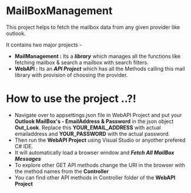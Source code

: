 # MailBoxManagement
This project helps to fetch the mailbox data from any given provider like outlook.

It contains two major projects -
- **MailManagement :** Its a **_library_** which manages all the functions like fetching mailbox & search a mailbox with search filters.
- **WebAPI :** Its an **_API Project_** which has all the Methods calling this mail library with provision of choosing the provider. 

# How to use the project ..?!
- Navigate over to appsettings.json file in WebAPI Project and put your **Outlook MailBox's - EmailAddress & Password** in the json object **Out_Look**. Replace this **YOUR_EMAIL_ADDRESS** with actual emailaddress  and **YOUR_PASSWORD** with the actual password.
- Then run the **WebAPI Project** using Visual Studio or anyother prefered C# IDE. 
- It will automatically load a browser window and **_Fetch All MailBox Messages_**
- To explore other GET API methods change the URI in the browser with the method names from the **Controller**
- You can find other API methods in Controller folder of the **WebAPI Project**

